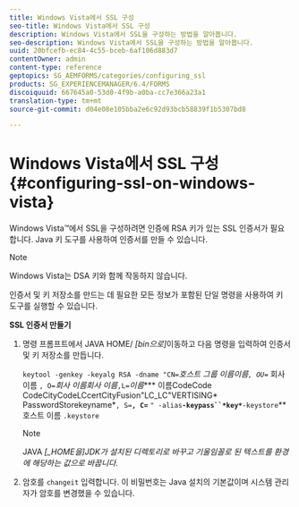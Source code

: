 ```yaml
---
title: Windows Vista에서 SSL 구성
seo-title: Windows Vista에서 SSL 구성
description: Windows Vista에서 SSL을 구성하는 방법을 알아봅니다.
seo-description: Windows Vista에서 SSL을 구성하는 방법을 알아봅니다.
uuid: 20bfcefb-ec84-4c55-bceb-6af106d883d7
contentOwner: admin
content-type: reference
geptopics: SG_AEMFORMS/categories/configuring_ssl
products: SG_EXPERIENCEMANAGER/6.4/FORMS
discoiquuid: 667645a0-53d0-4f9b-a0ba-cc7e366a23a1
translation-type: tm+mt
source-git-commit: d04e08e105bba2e6c92d93bcb58839f1b5307bd8

---
```



# Windows Vista에서 SSL 구성 {#configuring-ssl-on-windows-vista}

Windows Vista™에서 SSL을 구성하려면 인증에 RSA 키가 있는 SSL 인증서가 필요합니다. Java 키 도구를 사용하여 인증서를 만들 수 있습니다.

>[!NOTE]
>
>Windows Vista는 DSA 키와 함께 작동하지 않습니다.

인증서 및 키 저장소를 만드는 데 필요한 모든 정보가 포함된 단일 명령을 사용하여 키 도구를 실행할 수 있습니다.

**SSL 인증서 만들기**

1. 명령 프롬프트에서 JAVA HOME/ *[bin으로]*&#x200B;이동하고 다음 명령을 입력하여 인증서 및 키 저장소를 만듭니다.

   `keytool -genkey -keyalg RSA -dname "CN=`*호스트 그룹 이름&#x200B;*이름`, OU=`** 회사 이름 `, O=`*회사 이름&#x200B;*회사 이름**`,L=`*이름**** 이름CodeCode CodeCityCodeLCcertCityFusion&quot;LC_LC&quot;VERTISING* PasswordStorekeyname*`, S=`**`, C=`** `" -alias`**`-keypass``*key*`**`-keystore`** 호스트 이름 `.keystore`

   >[!NOTE]
   >
   >JAVA *[_HOME을]JDK가 설치된 디렉토리로 바꾸고 기울임꼴로 된 텍스트를 환경에 해당하는 값으로 바꿉니다.*

1. 암호를 `changeit` 입력합니다. 이 비밀번호는 Java 설치의 기본값이며 시스템 관리자가 암호를 변경했을 수 있습니다.

